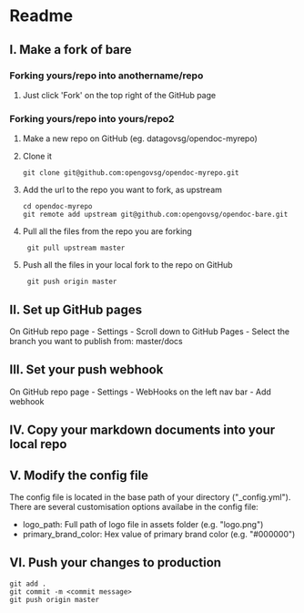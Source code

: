 # Readme
## I. Make a fork of bare

### Forking yours/repo into anothername/repo

1. Just click 'Fork' on the top right of the GitHub page

### Forking yours/repo into yours/repo2

1. Make a new repo on GitHub (eg. datagovsg/opendoc-myrepo)

2. Clone it
	
	`git clone git@github.com:opengovsg/opendoc-myrepo.git`

3. Add the url to the repo you want to fork, as  upstream
	``` 
	cd opendoc-myrepo
	git remote add upstream git@github.com:opengovsg/opendoc-bare.git
	```

4. Pull all the files from the repo you are forking

	` git pull upstream master`

5. Push all the files in your local fork to the repo on GitHub
	
	` git push origin master` 

## II. Set up GitHub pages

On GitHub repo page - Settings - Scroll down to GitHub Pages - Select the branch you want to publish from: master/docs

## III. Set your push webhook

On GitHub repo page - Settings - WebHooks on the left nav bar - Add webhook


## IV. Copy your markdown documents into your local repo

## V. Modify the config file

The config file is located in the base path of your directory ("_config.yml"). There are several customisation options availabe in the config file:

- logo_path: Full path of logo file in assets folder (e.g. "logo.png")
- primary_brand_color: Hex value of primary brand color (e.g. "#000000")

## VI. Push your changes to production

```
git add .
git commit -m <commit message>
git push origin master
```

